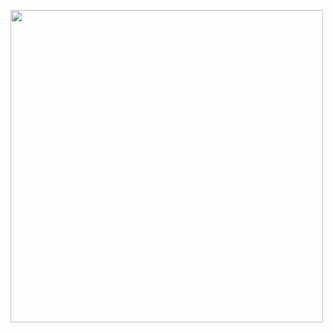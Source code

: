 <img width="500" height="500" src="https://github.com/suryateja-challa/suryateja-challa/blob/main/Octocat.png"> </img>
